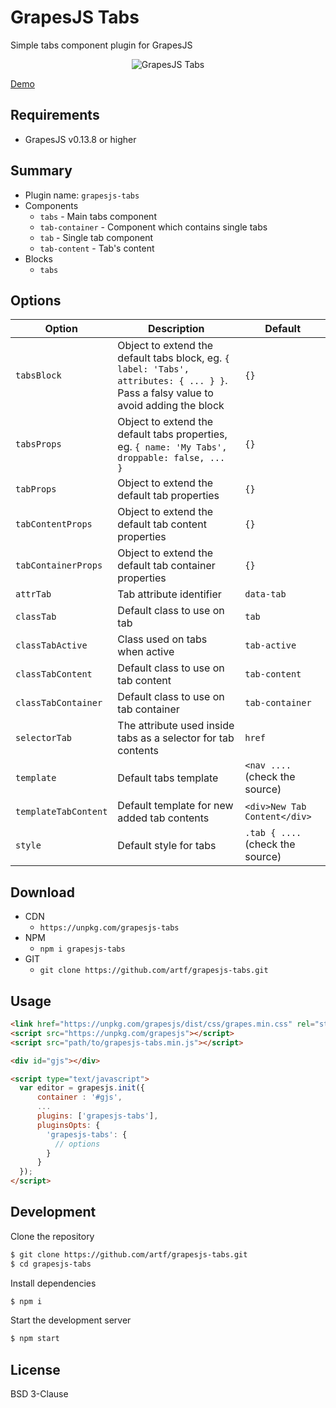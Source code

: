 # GrapesJS Tabs

Simple tabs component plugin for GrapesJS

<p align="center"><img src="http://grapesjs.com/img/tabs.gif" alt="GrapesJS Tabs" align="center"/></p>


[Demo](http://grapesjs.com/demo.html)


## Requirements
* GrapesJS v0.13.8 or higher


## Summary

* Plugin name: `grapesjs-tabs`
* Components
  * `tabs` - Main tabs component
  * `tab-container` - Component which contains single tabs
  * `tab` - Single tab component
  * `tab-content` - Tab's content
* Blocks
  * `tabs`





## Options

|Option|Description|Default|
|-|-|-
| `tabsBlock` | Object to extend the default tabs block, eg. `{ label: 'Tabs', attributes: { ... } }`. Pass a falsy value to avoid adding the block| `{}` |
| `tabsProps` | Object to extend the default tabs properties, eg. `{ name: 'My Tabs', droppable: false, ... }` | `{}` |
| `tabProps` | Object to extend the default tab properties | `{}` |
| `tabContentProps` | Object to extend the default tab content properties | `{}` |
| `tabContainerProps` | Object to extend the default tab container properties | `{}` |
| `attrTab` | Tab attribute identifier | `data-tab` |
| `classTab` | Default class to use on tab | `tab` |
| `classTabActive` | Class used on tabs when active | `tab-active` |
| `classTabContent` | Default class to use on tab content | `tab-content` |
| `classTabContainer` | Default class to use on tab container | `tab-container` |
| `selectorTab` | The attribute used inside tabs as a selector for tab contents | `href` |
| `template` | Default tabs template | `<nav ....` (check the source) |
| `templateTabContent` | Default template for new added tab contents | `<div>New Tab Content</div>` |
| `style` | Default style for tabs | `.tab { ....` (check the source) |



## Download

* CDN
  * `https://unpkg.com/grapesjs-tabs`
* NPM
  * `npm i grapesjs-tabs`
* GIT
  * `git clone https://github.com/artf/grapesjs-tabs.git`





## Usage

```html
<link href="https://unpkg.com/grapesjs/dist/css/grapes.min.css" rel="stylesheet"/>
<script src="https://unpkg.com/grapesjs"></script>
<script src="path/to/grapesjs-tabs.min.js"></script>

<div id="gjs"></div>

<script type="text/javascript">
  var editor = grapesjs.init({
      container : '#gjs',
      ...
      plugins: ['grapesjs-tabs'],
      pluginsOpts: {
        'grapesjs-tabs': {
          // options
        }
      }
  });
</script>
```





## Development

Clone the repository

```sh
$ git clone https://github.com/artf/grapesjs-tabs.git
$ cd grapesjs-tabs
```

Install dependencies

```sh
$ npm i
```

Start the development server

```sh
$ npm start
```





## License

BSD 3-Clause
